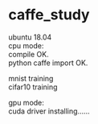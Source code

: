 # caffe_study
ubuntu 18.04\
cpu mode:\
 compile OK.\
 python caffe import OK.

mnist training\
cifar10 training

gpu mode:\
 cuda driver installing......
 
